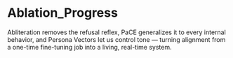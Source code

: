 # Ablation_Progress
Abliteration removes the refusal reflex, PaCE generalizes it to every internal behavior, and Persona Vectors let us control tone — turning alignment from a one-time fine-tuning job into a living, real-time system.
